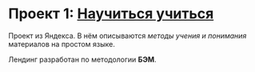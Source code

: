 # Проект 1: [Научиться учиться](https://hotess.github.io/how-to-learn/)

Проект из Яндекса. В нём описываются *методы учения и понимания* материалов на простом языке.

Лендинг разработан по методологии **БЭМ**.

